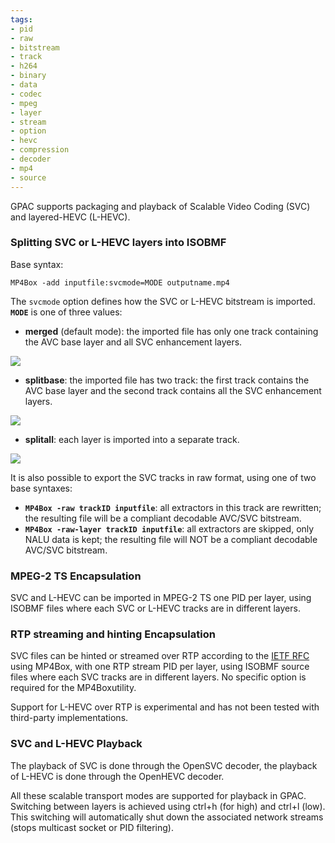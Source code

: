 ```yaml
---
tags:
- pid
- raw
- bitstream
- track
- h264
- binary
- data
- codec
- mpeg
- layer
- stream
- option
- hevc
- compression
- decoder
- mp4
- source
---
```



GPAC supports packaging and playback of Scalable Video Coding (SVC) and layered-HEVC (L-HEVC).


### Splitting SVC or L-HEVC layers into ISOBMF

Base syntax:

```
MP4Box -add inputfile:svcmode=MODE outputname.mp4
```

The `svcmode` option defines how the SVC or L-HEVC bitstream is imported. **`MODE`** is one of three values:

*   **merged** (default mode): the imported file has only one track containing the AVC base layer and all SVC enhancement layers.  
  
 [![](https://gpac.io/files/2012/11/merged5.png)](https://gpac.io/files/2012/11/merged5.png)

 
*   **splitbase**: the imported file has two track: the first track contains the AVC base layer and the second track contains all the SVC enhancement layers.
  
[![](https://gpac.io/files/2012/11/splitbase3.png)](https://gpac.io/files/2012/11/splitbase3.png)

*   **splitall**: each layer is imported into a separate track. 

[![](https://gpac.io/files/2012/11/splitall2.png)](https://gpac.io/files/2012/11/splitall2.png)

It is also possible to export the SVC tracks in raw format, using one of two base syntaxes:

*   **`MP4Box -raw trackID inputfile`**: all extractors in this track are rewritten; the resulting file will be a compliant decodable AVC/SVC bitstream.
*   **`MP4Box -raw-layer trackID inputfile`**: all extractors are skipped, only NALU data is kept; the resulting file will NOT be a compliant decodable AVC/SVC bitstream.



### MPEG-2 TS Encapsulation

SVC and L-HEVC can be imported in MPEG-2 TS one PID per layer, using ISOBMF files where each SVC or L-HEVC tracks are in different layers.


### RTP streaming and hinting Encapsulation

SVC files can be hinted or streamed over RTP according to the [IETF RFC](http://tools.ietf.org/html/rfc6190) using MP4Box, with one RTP stream PID per layer, using ISOBMF source files where each SVC tracks are in different layers. No specific option is required for the MP4Boxutility.

Support for L-HEVC over RTP is experimental and has not been tested with third-party implementations.

### SVC and L-HEVC Playback

The playback of SVC is done through the OpenSVC decoder, the playback of L-HEVC is done through the OpenHEVC decoder.

All these scalable transport modes are supported for playback in GPAC. Switching between layers is achieved using ctrl+h (for high) and ctrl+l (low). This switching will automatically shut down the associated network streams (stops multicast socket or PID filtering).
